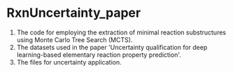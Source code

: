 # RxnUncertainty_paper
1. The code for employing the extraction of minimal reaction substructures using Monte Carlo Tree Search (MCTS).
2. The datasets used in the paper 'Uncertainty qualification for deep learning-based elementary reaction property prediction'.
3. The files for uncertainty application.
